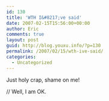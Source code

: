 ```yaml
---
id: 130
title: 'WTH I&#8217;ve said'
date: 2007-02-15T15:56:00+00:00
author: Eric
comments: true
layout: post
guid: http://blog.youxu.info/?p=130
permalink: /2007/02/15/wth-ive-said/
categories:
  - Uncategorized
---
```

Just holy crap, shame on me!
  
// Well, I am OK.